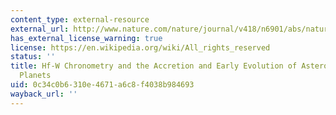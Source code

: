 ```yaml
---
content_type: external-resource
external_url: http://www.nature.com/nature/journal/v418/n6901/abs/nature00982.html
has_external_license_warning: true
license: https://en.wikipedia.org/wiki/All_rights_reserved
status: ''
title: Hf-W Chronometry and the Accretion and Early Evolution of Asteroids and Terrestrial
  Planets
uid: 0c34c0b6-310e-4671-a6c8-f4038b984693
wayback_url: ''
---
```

